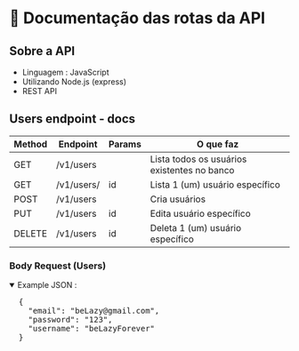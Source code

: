 # 📄 Documentação das rotas da API

## Sobre a API

 * Linguagem : JavaScript
 * Utilizando Node.js (express)
 * REST API


## Users endpoint - docs

| Method  | Endpoint  | Params        | O que faz   |
| --------------------| ------------- | ----------  | ---------- |
| GET     | /v1/users |               | Lista todos os usuários existentes no banco |
| GET     | /v1/users/|       id      | Lista 1 (um) usuário específico             | 
| POST    | /v1/users |               | Cria usuários                               | 
| PUT     | /v1/users |       id      | Edita usuário específico                    | 
| DELETE  | /v1/users |       id      | Deleta 1 (um) usuário específico            | 

### Body Request (Users)

<details open>
<summary>Example JSON :</summary>
<pre>
  {
	"email": "beLazy@gmail.com",
	"password": "123",
	"username": "beLazyForever"
  }
</pre>
</details>